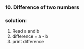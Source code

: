 ### 10. Difference of two numbers

### solution:

1. Read a and b
2. difference = a - b
3. print difference
